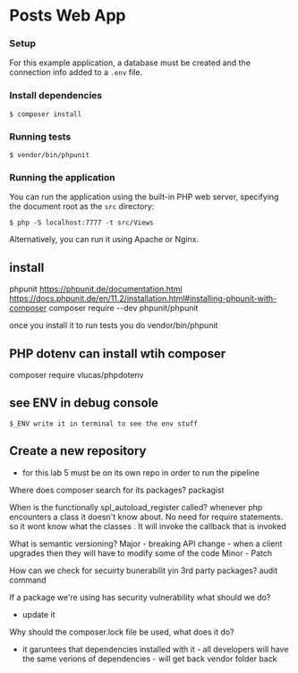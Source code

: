 # Posts Web App

### Setup

For this example application, a database must be created and the connection info added to a `.env` file.

### Install dependencies

```
$ composer install
```

### Running tests

```
$ vendor/bin/phpunit
```

### Running the application

You can run the application using the built-in PHP web server, specifying the document root as the `src` directory:

```
$ php -S localhost:7777 -t src/Views
```

Alternatively, you can run it using Apache or Nginx.

## install
phpunit
https://phpunit.de/documentation.html
https://docs.phpunit.de/en/11.2/installation.html#installing-phpunit-with-composer
composer require --dev phpunit/phpunit

once you install it
to run tests you do
vendor/bin/phpunit

## PHP dotenv can install wtih composer
composer require vlucas/phpdotenv

## see ENV in debug console
`$_ENV write it in terminal to see the env stuff`

## Create a new repository
- for this lab 5 must be on its own repo in order to run the pipeline

Where does composer search for its packages?
packagist

When is the functionally spl_autoload_register called?
whenever php encounters a class it doesn't know about. No need for require statements. so it wont know what the classes . It will invoke the callback that is invoked

What is semantic versioning?
Major - breaking API change - when a client upgrades then they will have to modify some of the code
Minor - 
Patch

How can we check for secuirty bunerabilit yin 3rd party packages?
audit command

If a package we're using has  security vulnerability what should we do?
- update it

Why should the composer.lock file be used, what does it do?
- it garuntees that dependencies installed with it - all developers will have the same verions of dependencies  - will get back vendor folder back
